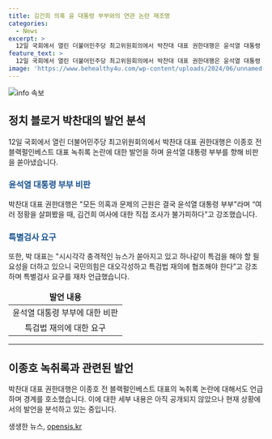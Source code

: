 ```yaml
---
title: 김건희 의혹 윤 대통령 부부와의 연관 논란 재조명
categories:
  - News
excerpt: >
  12일 국회에서 열린 더불어민주당 최고위원회의에서 박찬대 대표 권한대행은 윤석열 대통령 부부를 향해 비판적 발언을 하며 김건희 여사에 대한 직접 조사의 필요성을 강조했다. 녹취록 논란과 관련하여 국방부장관 인사에 관여한 의혹이 제기되었고, 특검법의 재의와 국민의힘의 협조를 요구했다. 이에 따라 박 원내대표의 발언은 정국의 긴장을 고조시키고 있는 상황이다.
feature_text: >
  12일 국회에서 열린 더불어민주당 최고위원회의에서 박찬대 대표 권한대행은 윤석열 대통령 부부를 향해 비판적 발언을 하며 김건희 여사에 대한 직접 조사의 필요성을 강조했다. 녹취록 논란과 관련하여 국방부장관 인사에 관여한 의혹이 제기되었고, 특검법의 재의와 국민의힘의 협조를 요구했다. 이에 따라 박 원내대표의 발언은 정국의 긴장을 고조시키고 있는 상황이다.
image: 'https://www.behealthy4u.com/wp-content/uploads/2024/06/unnamed-file.png'
---
```


<p><img src="https://www.behealthy4u.com/wp-content/uploads/2024/06/unnamed-file.png" alt="info 속보" /></p>

<h2 data-ke-size="size26">정치 블로거 박찬대의 발언 분석</h2>

<p data-ke-size="size16">12일 국회에서 열린 더불어민주당 최고위원회의에서 박찬대 대표 권한대행은 이종호 전 블랙펄인베스트 대표 녹취록 논란에 대한 발언을 하며 윤석열 대통령 부부를 향해 비판을 쏟아냈습니다.</p>

<h3><b><span style="color: #1a5490;">윤석열 대통령 부부 비판</span></b></h3>

<p data-ke-size="size16">박찬대 대표 권한대행은 "모든 의혹과 문제의 근원은 결국 윤석열 대통령 부부"라며 “여러 정황을 살펴봤을 때, 김건희 여사에 대한 직접 조사가 불가피하다”고 강조했습니다.</p>

<h3><b><span style="color: #1a5490;">특별검사 요구</span></b></h3>

<p data-ke-size="size16">또한, 박 대표는 "시시각각 충격적인 뉴스가 쏟아지고 있고 하나같이 특검을 해야 할 필요성을 더하고 있으니 국민의힘은 대오각성하고 특검법 재의에 협조해야 한다”고 강조하며 특별검사 요구를 재차 언급했습니다.</p>

<table>
    <thead>
        <tr>
            <td style="text-align: center; height: 17px;"><b>발언 내용</b></td>
        </tr>
    </thead>
    <tbody>
        <tr>
            <td style="text-align: center; height: 17px;">윤석열 대통령 부부에 대한 비판</td>
        </tr>
        <tr>
            <td style="text-align: center; height: 17px;">특검법 재의에 대한 요구</td>
        </tr>
    </tbody>
</table>

<hr>

<h2 data-ke-size="size26">이종호 녹취록과 관련된 발언</h2>

<p data-ke-size="size16">박찬대 대표 권한대행은 이종호 전 블랙펄인베스트 대표의 녹취록 논란에 대해서도 언급하며 경계를 호소했습니다. 이에 대한 세부 내용은 아직 공개되지 않았으나 현재 상황에서의 발언을 분석하고 있는 중입니다.</p>
생생한 뉴스, <a href="https://opensis.kr" rel="dofollow">opensis.kr</a>


